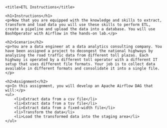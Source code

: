     <title>ETL Instructions</title>

    <h1>Instructions</h1>
    <p>Now that you are equipped with the knowledge and skills to extract, transform and load data you will use these skills to perform ETL, create a pipeline and upload the data into a database. You will use BashOperator with Airflow in the hands-on lab.</p>
    
    <h2>Scenario</h2>
    <p>You are a data engineer at a data analytics consulting company. You have been assigned a project to decongest the national highways by analyzing the road traffic data from different toll plazas. Each highway is operated by a different toll operator with a different IT setup that uses different file formats. Your job is to collect data available in different formats and consolidate it into a single file.</p>
    
    <h2>Assignment</h2>
    <p>In this assignment, you will develop an Apache Airflow DAG that will:</p>
    <ul>
        <li>Extract data from a csv file</li>
        <li>Extract data from a tsv file</li>
        <li>Extract data from a fixed-width file</li>
        <li>Transform the data</li>
        <li>Load the transformed data into the staging area</li>
    </ul>

